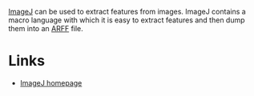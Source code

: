 [ImageJ](http://rsb.info.nih.gov/ij/) can be used to extract features from images. ImageJ contains a macro language with which it is easy to extract features and then dump them into an [ARFF](formats_and_processing/arff.md) file.

# Links
* [ImageJ homepage](http://rsb.info.nih.gov/ij/)
